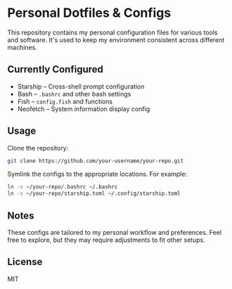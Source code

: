# Personal Dotfiles & Configs

This repository contains my personal configuration files for various tools and software. It's used to keep my environment consistent across different machines.

## Currently Configured

- Starship – Cross-shell prompt configuration  
- Bash – `.bashrc` and other bash settings  
- Fish – `config.fish` and functions  
- Neofetch – System information display config  

## Usage

Clone the repository:

```bash
git clone https://github.com/your-username/your-repo.git
```

Symlink the configs to the appropriate locations. For example:

```bash
ln -s ~/your-repo/.bashrc ~/.bashrc
ln -s ~/your-repo/starship.toml ~/.config/starship.toml
```

## Notes

These configs are tailored to my personal workflow and preferences. Feel free to explore, but they may require adjustments to fit other setups.

## License

MIT
